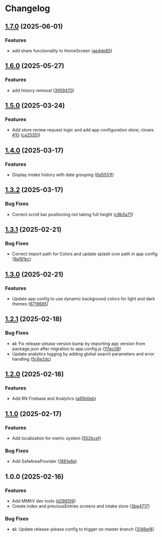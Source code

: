 # Changelog

## [1.7.0](https://github.com/cfoster5/simply-water/compare/v1.6.0...v1.7.0) (2025-06-01)


### Features

* add share functionality to HomeScreen ([ae4de85](https://github.com/cfoster5/simply-water/commit/ae4de85c9c8e2da430eceb54f0dccecd2b10a347))

## [1.6.0](https://github.com/cfoster5/simply-water/compare/v1.5.0...v1.6.0) (2025-05-27)


### Features

* add history removal ([3959470](https://github.com/cfoster5/simply-water/commit/395947070c8a69de62da9a3320f934e6f8f5846b))

## [1.5.0](https://github.com/cfoster5/simply-water/compare/v1.4.0...v1.5.0) (2025-03-24)


### Features

* Add store review request logic and add app configuration store; closes [#10](https://github.com/cfoster5/simply-water/issues/10) ([ca25351](https://github.com/cfoster5/simply-water/commit/ca253516da3e090a941d3987ec182c5b3f8abae5))

## [1.4.0](https://github.com/cfoster5/simply-water/compare/v1.3.2...v1.4.0) (2025-03-17)


### Features

* Display intake history with date grouping ([6d5551f](https://github.com/cfoster5/simply-water/commit/6d5551f350850b175297ba545daffe1051a438c2))

## [1.3.2](https://github.com/cfoster5/simply-water/compare/v1.3.1...v1.3.2) (2025-03-17)


### Bug Fixes

* Correct scroll bar positioning not taking full height ([c8b5a71](https://github.com/cfoster5/simply-water/commit/c8b5a71966fd502d902683f9e1c22aa5fe66b9d0))

## [1.3.1](https://github.com/cfoster5/simply-water/compare/v1.3.0...v1.3.1) (2025-02-21)


### Bug Fixes

* Correct import path for Colors and update splash icon path in app config ([9a191bc](https://github.com/cfoster5/simply-water/commit/9a191bcc22334d8953ff297022b42c85df5241bd))

## [1.3.0](https://github.com/cfoster5/simply-water/compare/v1.2.1...v1.3.0) (2025-02-21)


### Features

* Update app config to use dynamic background colors for light and dark themes ([6719685](https://github.com/cfoster5/simply-water/commit/6719685b1121cfaa1ac35b4277bc90f2c132a71c))

## [1.2.1](https://github.com/cfoster5/simply-water/compare/v1.2.0...v1.2.1) (2025-02-18)


### Bug Fixes

* **ci:** Fix release-please version bump by importing app version from package.json after migration to app.config.js ([111ec08](https://github.com/cfoster5/simply-water/commit/111ec080a074ea4ddc271f203ef5cf113b8fdd08))
* Update analytics logging by adding global search parameters and error handling ([5c6e2dc](https://github.com/cfoster5/simply-water/commit/5c6e2dc19c4817f3ddc1f866e724cb37f8932f76))

## [1.2.0](https://github.com/cfoster5/simply-water/compare/v1.1.0...v1.2.0) (2025-02-18)


### Features

* Add RN Firebase and Analytics ([a65b0eb](https://github.com/cfoster5/simply-water/commit/a65b0ebf80b1582c04c535bd28abc51eb82bc6b8))

## [1.1.0](https://github.com/cfoster5/simply-water/compare/v1.0.0...v1.1.0) (2025-02-17)


### Features

* Add localization for metric system ([552bcef](https://github.com/cfoster5/simply-water/commit/552bcef689b5dc5e1623e9e263209dda86063f50))


### Bug Fixes

* Add SafeAreaProvider ([1881e6e](https://github.com/cfoster5/simply-water/commit/1881e6ec6026066d8b1143a20fc514e3f0d792a6))

## 1.0.0 (2025-02-16)


### Features

* Add MMKV dev tools ([d2865f6](https://github.com/cfoster5/simply-water/commit/d2865f601ef8630393c59d6d51ac50a612151fdc))
* Create index and previousEntries screens and intake store ([3be4717](https://github.com/cfoster5/simply-water/commit/3be4717cdd58f76360120f0522a7e8f7c2931537))


### Bug Fixes

* **ci:** Update release-please config to trigger on master branch ([3146ef4](https://github.com/cfoster5/simply-water/commit/3146ef4280ae6c730320b16fe7892f9d540d7485))
